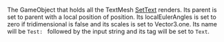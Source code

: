 The GameObject that holds all the TextMesh [SetText](../SetText.md) renders. Its parent is set to parent with a local position of position. Its localEulerAngles is set to zero if tridimensional is false and its scales is set to Vector3.one. Its name will be `Test: ` followed by the input string and its tag will be set to `Text`.
